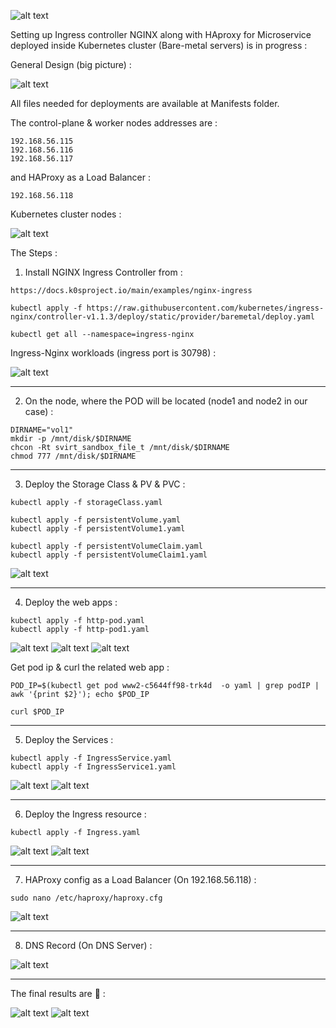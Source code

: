 ![alt text](https://raw.githubusercontent.com/kayvansol/Ingress/main/pics/kubernetes.gif?raw=true)

Setting up Ingress controller NGINX along with HAproxy for Microservice deployed inside Kubernetes cluster (Bare-metal servers) is in progress :

General Design (big picture) :

![alt text](https://raw.githubusercontent.com/kayvansol/Ingress/main/pics/Plan.jpg?raw=true)

All files needed for deployments are available at Manifests folder.

The control-plane & worker nodes addresses are :
```
192.168.56.115
192.168.56.116
192.168.56.117
```
and HAProxy as a Load Balancer :
```
192.168.56.118
```

Kubernetes cluster nodes :

![alt text](https://raw.githubusercontent.com/kayvansol/Ingress/main/pics/nodes.png?raw=true)


The Steps :

1) Install NGINX Ingress Controller from :
```
https://docs.k0sproject.io/main/examples/nginx-ingress
```

```
kubectl apply -f https://raw.githubusercontent.com/kubernetes/ingress-nginx/controller-v1.1.3/deploy/static/provider/baremetal/deploy.yaml

kubectl get all --namespace=ingress-nginx
```
Ingress-Nginx workloads (ingress port is 30798) :

![alt text](https://raw.githubusercontent.com/kayvansol/Ingress/main/pics/Nginx%20Ingress.png?raw=true)

***
2) On the node, where the POD will be located (node1 and node2 in our case) :
```
DIRNAME="vol1"
mkdir -p /mnt/disk/$DIRNAME 
chcon -Rt svirt_sandbox_file_t /mnt/disk/$DIRNAME
chmod 777 /mnt/disk/$DIRNAME
```

***
3) Deploy the Storage Class & PV & PVC :
```
kubectl apply -f storageClass.yaml

kubectl apply -f persistentVolume.yaml
kubectl apply -f persistentVolume1.yaml

kubectl apply -f persistentVolumeClaim.yaml
kubectl apply -f persistentVolumeClaim1.yaml
```
![alt text](https://raw.githubusercontent.com/kayvansol/Ingress/main/pics/pvc.png?raw=true)

***
4) Deploy the web apps :
```
kubectl apply -f http-pod.yaml
kubectl apply -f http-pod1.yaml
```
![alt text](https://raw.githubusercontent.com/kayvansol/Ingress/main/pics/deploymentds.png?raw=true)
![alt text](https://raw.githubusercontent.com/kayvansol/Ingress/main/pics/pods.png?raw=true)
![alt text](https://raw.githubusercontent.com/kayvansol/Ingress/main/pics/PodDesciption.png?raw=true)


Get pod ip & curl the related web app :
```
POD_IP=$(kubectl get pod www2-c5644ff98-trk4d  -o yaml | grep podIP | awk '{print $2}'); echo $POD_IP

curl $POD_IP
```

***
5) Deploy the Services :
```
kubectl apply -f IngressService.yaml
kubectl apply -f IngressService1.yaml
```
![alt text](https://raw.githubusercontent.com/kayvansol/Ingress/main/pics/svc.png?raw=true)
![alt text](https://raw.githubusercontent.com/kayvansol/Ingress/main/pics/svcDesc.png?raw=true)

***
6) Deploy the Ingress resource :
```
kubectl apply -f Ingress.yaml
```
![alt text](https://raw.githubusercontent.com/kayvansol/Ingress/main/pics/ingress.png?raw=true)
![alt text](https://raw.githubusercontent.com/kayvansol/Ingress/main/pics/ingressDesc.png?raw=true)

***
7) HAProxy config as a Load Balancer (On 192.168.56.118) :
```
sudo nano /etc/haproxy/haproxy.cfg
```
![alt text](https://raw.githubusercontent.com/kayvansol/Ingress/main/pics/haproxy.png?raw=true)

***
8) DNS Record (On DNS Server) :

![alt text](https://raw.githubusercontent.com/kayvansol/Ingress/main/pics/dns.png?raw=true)

***
The final results are 🍹 :

![alt text](https://raw.githubusercontent.com/kayvansol/Ingress/main/pics/web.png?raw=true)
![alt text](https://raw.githubusercontent.com/kayvansol/Ingress/main/pics/app.png?raw=true)
